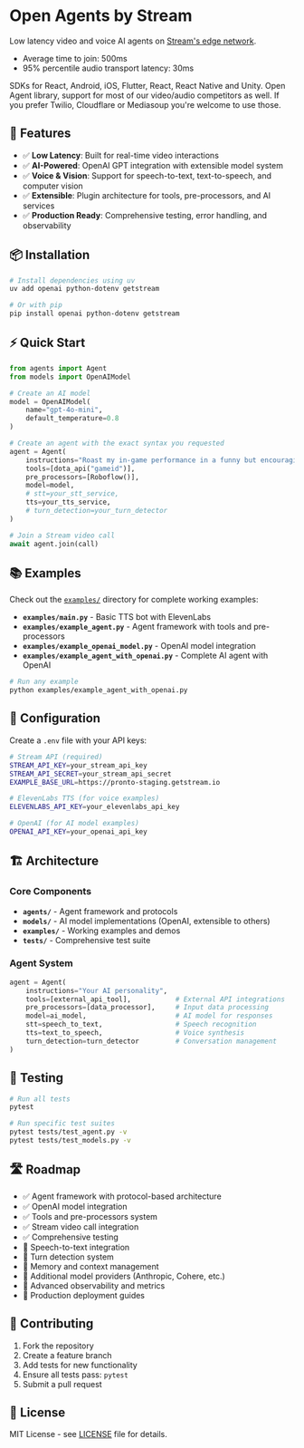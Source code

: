 # Open Agents by Stream

Low latency video and voice AI agents on [Stream's edge network](https://getstream.io/video/).

* Average time to join: 500ms
* 95% percentile audio transport latency: 30ms

SDKs for React, Android, iOS, Flutter, React, React Native and Unity.
Open Agent library, support for most of our video/audio competitors as well.
If you prefer Twilio, Cloudflare or Mediasoup you're welcome to use those.

## 🚀 Features

- ✅ **Low Latency**: Built for real-time video interactions
- ✅ **AI-Powered**: OpenAI GPT integration with extensible model system
- ✅ **Voice & Vision**: Support for speech-to-text, text-to-speech, and computer vision
- ✅ **Extensible**: Plugin architecture for tools, pre-processors, and AI services
- ✅ **Production Ready**: Comprehensive testing, error handling, and observability

## 📦 Installation

```bash
# Install dependencies using uv
uv add openai python-dotenv getstream

# Or with pip
pip install openai python-dotenv getstream
```

## ⚡ Quick Start

```python
from agents import Agent
from models import OpenAIModel

# Create an AI model
model = OpenAIModel(
    name="gpt-4o-mini",
    default_temperature=0.8
)

# Create an agent with the exact syntax you requested
agent = Agent(
    instructions="Roast my in-game performance in a funny but encouraging manner",
    tools=[dota_api("gameid")],
    pre_processors=[Roboflow()],
    model=model,
    # stt=your_stt_service,
    tts=your_tts_service,
    # turn_detection=your_turn_detector
)

# Join a Stream video call
await agent.join(call)
```

## 📚 Examples

Check out the [`examples/`](./examples/) directory for complete working examples:

- **`examples/main.py`** - Basic TTS bot with ElevenLabs
- **`examples/example_agent.py`** - Agent framework with tools and pre-processors  
- **`examples/example_openai_model.py`** - OpenAI model integration
- **`examples/example_agent_with_openai.py`** - Complete AI agent with OpenAI

```bash
# Run any example
python examples/example_agent_with_openai.py
```

## 🔧 Configuration

Create a `.env` file with your API keys:

```bash
# Stream API (required)
STREAM_API_KEY=your_stream_api_key
STREAM_API_SECRET=your_stream_api_secret
EXAMPLE_BASE_URL=https://pronto-staging.getstream.io

# ElevenLabs TTS (for voice examples)
ELEVENLABS_API_KEY=your_elevenlabs_api_key

# OpenAI (for AI model examples)
OPENAI_API_KEY=your_openai_api_key
```

## 🏗️ Architecture

### Core Components

- **`agents/`** - Agent framework and protocols
- **`models/`** - AI model implementations (OpenAI, extensible to others)
- **`examples/`** - Working examples and demos
- **`tests/`** - Comprehensive test suite

### Agent System

```python
agent = Agent(
    instructions="Your AI personality",
    tools=[external_api_tool],           # External API integrations
    pre_processors=[data_processor],     # Input data processing  
    model=ai_model,                      # AI model for responses
    stt=speech_to_text,                  # Speech recognition
    tts=text_to_speech,                  # Voice synthesis
    turn_detection=turn_detector         # Conversation management
)
```

## 🧪 Testing

```bash
# Run all tests
pytest

# Run specific test suites
pytest tests/test_agent.py -v
pytest tests/test_models.py -v
```

## 🛣️ Roadmap

- ✅ Agent framework with protocol-based architecture
- ✅ OpenAI model integration
- ✅ Tools and pre-processors system
- ✅ Stream video call integration
- ✅ Comprehensive testing
- 🔄 Speech-to-text integration
- 🔄 Turn detection system
- 🔄 Memory and context management
- 🔄 Additional model providers (Anthropic, Cohere, etc.)
- 🔄 Advanced observability and metrics
- 🔄 Production deployment guides

## 🤝 Contributing

1. Fork the repository
2. Create a feature branch
3. Add tests for new functionality
4. Ensure all tests pass: `pytest`
5. Submit a pull request

## 📄 License

MIT License - see [LICENSE](LICENSE) file for details.


